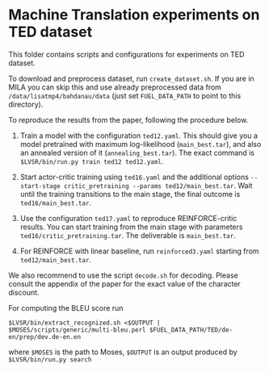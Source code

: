 Machine Translation experiments on TED dataset
==============================================

This folder contains scripts and configurations for 
experiments on TED dataset. 

To download and preprocess dataset, run ``create_dataset.sh``. If you are in MILA
you can skip this and use already preprocessed data from ``/data/lisatmp4/bahdanau/data``
(just set ``FUEL_DATA_PATH`` to point to this directory).

To reproduce the results from the paper, following the procedure below.

1. Train a model with the configuration ``ted12.yaml``. This should give you
a model pretrained with maximum log-likelihood (``main_best.tar``), and also
an annealed version of it (``annealing_best.tar``). The exact command is ``$LVSR/bin/run.py train ted12 ted12.yaml``.

2. Start actor-critic training using ``ted16.yaml`` and the additional options
``--start-stage critic_pretraining --params ted12/main_best.tar``. Wait until the training transitions to the main stage, the final outcome is ``ted16/main_best.tar``.

3. Use the configuration ``ted17.yaml`` to reproduce REINFORCE-critic results. 
You can start training from the main stage with parameters ``ted16/critic_pretraining.tar``. The deliverable is ``main_best.tar``.

4. For REINFORCE with linear baseline, run ``reinforced3.yaml`` starting 
from ``ted12/main_best.tar``.

We also recommend to use the script ``decode.sh`` for decoding. Please consult
the appendix of the paper for the exact value of the character discount.

For computing the BLEU score run 

```$LVSR/bin/extract_recognized.sh <$OUTPUT | $MOSES/scripts/generic/multi-bleu.perl $FUEL_DATA_PATH/TED/de-en/prep/dev.de-en.en```

where ``$MOSES`` is the path to Moses, ``$OUTPUT`` is an output produced by ``$LVSR/bin/run.py search``
